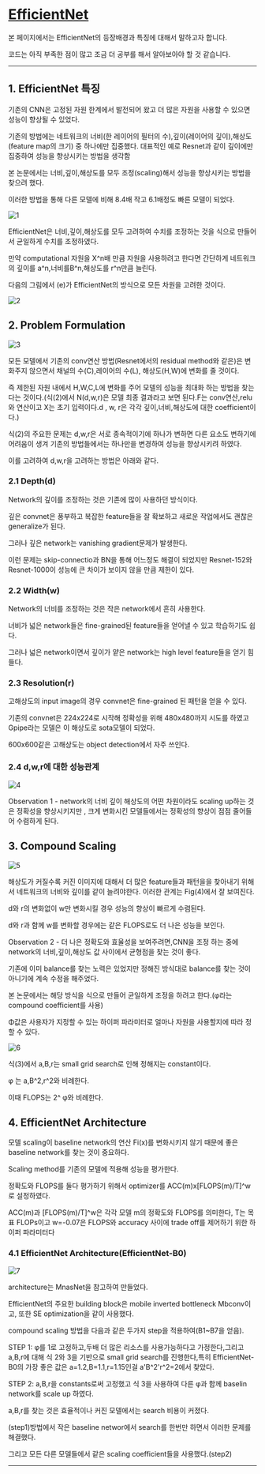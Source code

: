 # [EfficientNet](https://arxiv.org/abs/1905.11946)
본 페이지에서는 EfficientNet의 등장배경과 특징에 대해서 말하고자 합니다.

코드는 아직 부족한 점이 많고 조금 더 공부를 해서 알아보아야 할 것 같습니다.

---
## 1. EfficientNet 특징

기존의 CNN은 고정된 자원 한계에서 발전되어 왔고 더 많은 자원을 사용할 수 있으면 성능이 향상될 수 있었다.

기존의 방법에는 네트워크의 너비(한 레이어의 필터의 수),깊이(레이어의 깊이),해상도(feature map의 크기) 중 하나에만 집중했다. 대표적인 예로 Resnet과 같이 깊이에만 집중하여 성능을 향상시키는 방법을 생각함

본 논문에서는 너비,깊이,해상도를 모두 조정(scaling)해서 성능을 향상시키는 방법을 찾으려 했다.

이러한 방법을 통해 다른 모델에 비해 8.4배 작고 6.1배정도 빠른 모델이 되었다.

![1](./img/1.PNG)

EfficientNet은 너비,깊이,해상도를 모두 고려하여 수치를 조정하는 것을 식으로 만들어서 균일하게 수치를 조정하였다.

만약 computational 자원을 X^n배 만큼 자원을 사용하려고 한다면 간단하게 네트워크의 깊이를 a^n,너비를B^n,해상도를 r^n만큼 늘린다.

다음의 그림에서 (e)가 EfficientNet의 방식으로 모든 차원을 고려한 것이다.

![2](./img/2.PNG)

## 2. Problem Formulation

![3](./img/eqn2.PNG)

모든 모델에서 기존의 conv연산 방법(Resnet에서의 residual method와 같은)은 변화주지 않으면서 채널의 수(C),레이어의 수(L), 해상도(H,W)에 변화를 줄 것이다.

즉 제한된 자원 내에서 H,W,C,L에 변화를 주어 모델의 성능을 최대화 하는 방법을 찾는다는 것이다.(식(2)에서 N(d,w,r)은 모델 최종 결과라고 보면 된다.F는 conv연산,relu와 연산이고 X는 초기 입력이다.d , w, r은 각각 깊이,너비,해상도에 대한 coefficient이다.)

식(2)의 주요한 문제는 d,w,r은 서로 종속적이기에 하나가 변하면 다른 요소도 변하기에 어려움이 생겨 기존의 방법들에서는 하나만을 변경하여 성능을 향상시키려 하였다.

이를 고려하여 d,w,r을 고려하는 방법은 아래와 같다.

### 2.1 Depth(d)

Network의 깊이를 조정하는 것은 기존에 많이 사용하던 방식이다.

깊은 convnet은 풍부하고 복잡한 feature들을 잘 확보하고 새로운 작업에서도  괜찮은 generalize가 된다.

그러나 깊은 network는 vanishing gradient문제가 발생한다.

이런 문제는 skip-connectio과 BN을 통해 어느정도 해결이 되었지만 
Resnet-152와 Resnet-1000이 성능에 큰 차이가 보이지 않을 만큼 제한이 있다.


### 2.2 Width(w)

Network의 너비를 조정하는 것은 작은 network에서 흔히 사용한다.

너비가 넓은 network들은 fine-grained된 feature들을 얻어낼 수 있고 학습하기도 쉽다.

그러나 넓은 network이면서 깊이가 얕은 network는 high level feature들을 얻기 힘들다.

### 2.3 Resolution(r)

고해상도의 input image의 경우 convnet은 fine-grained 된 패턴을 얻을 수 있다.

기존의 convnet은 224x224로 시작해 정확성을 위해 480x480까지 시도를 하였고 Gpipe라는 모델은 이 해상도로 sota모델이 되었다.

600x600같은 고해상도는 object detection에서 자주 쓰인다.

### 2.4 d,w,r에 대한 성능관계

![4](./img/3.PNG)

Observation 1 - network의 너비 깊이 해상도의 어떤 차원이라도 scaling up하는 것은 정확성을 향상시키지만 , 크게 변화시킨 모델들에서는 정확성의 향상이 점점 줄어들어 수렴하게 된다.

## 3. Compound Scaling

![5](./img/4.PNG)

해상도가 커질수록 커진 이미지에 대해서 더 많은 feature들과 패턴을을 찾아내기 위해서 네트워크의 너비와 깊이를 같이 늘려야한다. 이러한 관계는 Fig(4)에서 잘 보여진다.

d와 r의 변화없이 w만 변화시킬 경우 성능의 향상이 빠르게 수렴된다.

d와 r과 함께 w를 변화할 경우에는 같은 FLOPS로도 더 나은 성능을 보인다.

Observation 2 - 더 나은 정확도와 효율성을 보여주려면,CNN을 조정 하는 중에 network의 너비,깊이,해상도 값 사이에서 균형점을 찾는 것이 좋다.

기존에 이미 balance를 찾는 노력은 있었지만 정해진 방식대로 balance를 찾는 것이 아니기에 계속 수정을 해주었다.

본 논문에서는 해당 방식을 식으로 만들어 균일하게 조정을 하려고 한다.(φ라는 compound coefficient를 사용)

Φ값은 사용자가 지정할 수 있는 하이퍼 파라미터로 얼마나 자원을 사용할지에 따라 정할 수 있다.

![6](./img/eqn3.PNG)

식(3)에서 a,B,r는 small grid search로 인해 정해지는 constant이다.

φ 는 a,B^2,r^2와 비례한다.

이때 FLOPS는 2^ φ와 비례한다.



## 4. EfficientNet Architecture
모델 scaling이 baseline network의 연산 Fi(x)를 변화시키지 않기 때문에 좋은 baseline network를 찾는 것이 중요하다.

Scaling method를 기존의 모델에 적용해 성능을 평가한다.

정확도와 FLOPS를 둘다 평가하기 위해서 optimizer를 ACC(m)x[FLOPS(m)/T]^w로 설정하였다.

ACC(m)과 [FLOPS(m)/T]^w은 각각 모델 m의 정확도와 FLOPS를 의미한다, T는 목표 FLOPs이고 w=-0.07은 FLOPS와 accuracy 사이에 trade off를 제어하기 위한 하이퍼 파라미터다

### 4.1 EfficientNet Architecture(EfficientNet-B0)

![7](./img/table1.PNG)

architecture는 MnasNet을 참고하여 만들었다.

EfficientNet의 주요한 building block은 mobile inverted bottleneck Mbconv이고, 또한 SE optimization을 같이 사용했다.

compound scaling 방법을 다음과 같은 두가지 step을 적용하여(B1~B7을 얻음).

STEP 1: φ를 1로 고정하고,두배 더 많은 리소스를 사용가능하다고 가정한다,그리고 a,B,r에 대해 식 2와 3을 기반으로 small grid search를 진행한다,특히  EfficientNet-B0의 가장 좋은 값은 a=1.2,B=1.1,r=1.15인걸 a'B^2'r^2=2에서 찾았다.

STEP 2:  a,B,r을 constants로써 고정했고 식 3을 사용하여 다른 φ과 함께 baselin network를 scale up 하였다.

a,B,r를 찾는 것은 효율적이나 커진 모델에서는 search 비용이 커졌다.

(step1)방법에서 작은 baseline networ에서 search를 한번만 하면서 이러한 문제를 해결했다.

그리고 모든 다른 모델들에서 같은 scaling coefficient들을 사용했다.(step2)



---